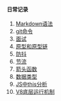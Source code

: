 #### 日常记录
1. [Markdown语法](https://github.com/YongSheng511/note/issues/1)<br>
2. [git命令](https://github.com/YongSheng511/note/issues/2)<br>
3. [面试](https://github.com/YongSheng511/note/issues/3)<br>
4. [原型和原型链](https://github.com/YongSheng511/note/issues/4)<br>
5. [防抖](https://github.com/YongSheng511/note/issues/5)<br>
6. [节流](https://github.com/YongSheng511/note/issues/6)<br>
7. [箭头函数](https://github.com/YongSheng511/note/issues/6)<br>
8. [数据类型](https://github.com/Asever6/note/issues/8)<br>
9. [JS中this分析](https://github.com/Asever6/note/issues/9)<br>
10. [V8底层运行机制](https://github.com/Asever6/note/issues/10)<br>
